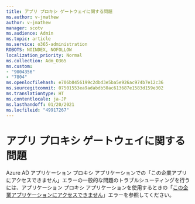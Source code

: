 ```yaml
---
title: アプリ プロキシ ゲートウェイに関する問題
ms.author: v-jmathew
author: v-jmathew
manager: scotv
ms.audience: Admin
ms.topic: article
ms.service: o365-administration
ROBOTS: NOINDEX, NOFOLLOW
localization_priority: Normal
ms.collection: Adm_O365
ms.custom:
- "9004356"
- "7804"
ms.openlocfilehash: e706b0456199c2dbd3e5ba5e926ac974b7e12c36
ms.sourcegitcommit: 07501553ea9adabdb50ac613687e1583d159e302
ms.translationtype: HT
ms.contentlocale: ja-JP
ms.lasthandoff: 01/20/2021
ms.locfileid: "49917267"
---
```

# <a name="app-proxy-gateway-issue"></a>アプリ プロキシ ゲートウェイに関する問題

Azure AD アプリケーション プロキシ アプリケーションでの「この企業アプリにアクセスできません」エラーの一般的な問題のトラブルシューティングを行うには、アプリケーション プロキシ アプリケーションを使用するときの「[この企業アプリケーションにアクセスできません](https://docs.microsoft.com/azure/active-directory/manage-apps/application-proxy-sign-in-bad-gateway-timeout-error)」エラーを参照してください。
